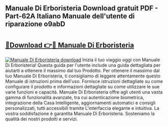 ## Manuale Di Erboristeria Download gratuit PDF - Part-62A Italiano Manuale dell'utente di riparazione o9abD

# <h2><a href="http://dfgjzf6.blite.top/?on=Manuale+Di+Erboristeria">🔗Download 👉🔴 Manuale Di Erboristeria</a></h2>

[![Manuale Di Erboristeria download](https://i.imgur.com/lujVjoI.png)](http://dfgjzf6.blite.top/?on=Manuale+Di+Erboristeria)
Inizia il tuo viaggio oggi con Manuale Di Erboristeria! Questa guida per l'utente include una guida dettagliata per aiutarti a ottenere il massimo dal tuo Prodotto. Per ottenere il massimo dal tuo Manuale Di Erboristeria, ti consigliamo di leggere attentamente questo Manuale di istruzioni prima dell'uso. Fornisce istruzioni dettagliate su come configurare il prodotto e informazioni dettagliate su come utilizzare le sue varie funzioni e capacità. Manuale Di Erboristeria offre agli utenti una vasta gamma di funzionalità avanzate, tra cui autenticazione biometrica, integrazione della Casa Intelligente, aggiornamenti automatici e consigli personalizzati, tutti accessibili tramite L'interfaccia elegante e intuitiva. La vostra soddisfazione è garantita Manuale Di Erboristeria. Sosteniamo la qualità dei nostri prodotti e servizi.
